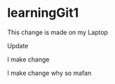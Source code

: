 # learningGit1

This change is made on my Laptop

Update

I make change 

I make change why so mafan
